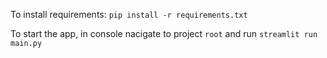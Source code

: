 To install requirements: `pip install -r requirements.txt`

To start the app, in console nacigate to project `root` and run 
`streamlit run main.py`
